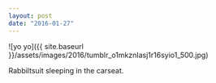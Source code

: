 ```yaml
---
layout: post
date: "2016-01-27"
---
```


![yo yo]({{ site.baseurl }}/assets/images/2016/tumblr_o1mkznIasj1r16syio1_500.jpg)

Rabbiltsuit sleeping in the carseat.
